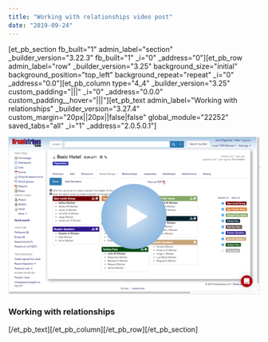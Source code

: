 ```yaml
---
title: "Working with relationships video post"
date: "2019-09-24"
---
```


\[et\_pb\_section fb\_built="1" admin\_label="section" \_builder\_version="3.22.3" fb\_built="1" \_i="0" \_address="0"\]\[et\_pb\_row admin\_label="row" \_builder\_version="3.25" background\_size="initial" background\_position="top\_left" background\_repeat="repeat" \_i="0" \_address="0.0"\]\[et\_pb\_column type="4\_4" \_builder\_version="3.25" custom\_padding="|||" \_i="0" \_address="0.0.0" custom\_padding\_\_hover="|||"\]\[et\_pb\_text admin\_label="Working with relationships" \_builder\_version="3.27.4" custom\_margin="20px||20px||false|false" global\_module="22252" saved\_tabs="all" \_i="1" \_address="2.0.5.0.1"\]

[![Relationships_Video_Thumb](images/Relationships_Video_Thumbnail.png)](https://vimeo.com/359601582)

### Working with relationships

\[/et\_pb\_text\]\[/et\_pb\_column\]\[/et\_pb\_row\]\[/et\_pb\_section\]
